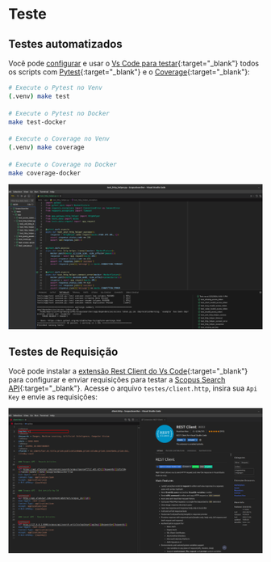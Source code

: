 # Teste

## Testes automatizados

Você pode [configurar](./environment.md#ambiente-dos-testes) e usar o [Vs Code para testar](https://code.visualstudio.com/docs/python/testing){:target="\_blank"} todos os scripts com [Pytest](https://docs.pytest.org/en/8.0.x/){:target="\_blank"} e o [Coverage](https://coverage.readthedocs.io/en/7.4.3/){:target="\_blank"}:

```zsh
# Execute o Pytest no Venv
(.venv) make test

# Execute o Pytest no Docker
make test-docker

# Execute o Coverage no Venv
(.venv) make coverage

# Execute o Coverage no Docker
make coverage-docker
```

![Pytest](../images/pytest.png)

## Testes de Requisição

Você pode instalar a [extensão Rest Client do Vs Code](https://github.com/Huachao/vscode-restclient){:target="\_blank"} para configurar e enviar requisições para testar a [Scopus Search API](https://dev.elsevier.com/documentation/SCOPUSSearchAPI.wadl){:target="\_blank"}. Acesse o arquivo `testes/client.http`, insira sua `Api Key` e envie as requisições:

![Rest Client](../images/rest-client.png)
